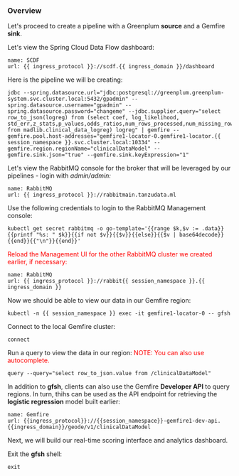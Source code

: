 
### Overview

Let's proceed to  create a pipeline  with a Greenplum **source** and a Gemfire **sink**.

Let's view the Spring Cloud Data Flow dashboard:
```dashboard:reload-dashboard
name: SCDF
url: {{ ingress_protocol }}://scdf.{{ ingress_domain }}/dashboard
```

Here is the pipeline we will be creating:
```copy
jdbc --spring.datasource.url="jdbc:postgresql://greenplum.greenplum-system.svc.cluster.local:5432/gpadmin" --spring.datasource.username="gpadmin" --spring.datasource.password="changeme" --jdbc.supplier.query="select row_to_json(logreg) from (select coef, log_likelihood, std_err,z_stats,p_values,odds_ratios,num_rows_processed,num_missing_rows_skipped,num_iterations,variance_covariance from madlib.clinical_data_logreg) logreg" | gemfire --gemfire.pool.host-addresses="gemfire1-locator-0.gemfire1-locator.{{ session_namespace }}.svc.cluster.local:10334" --gemfire.region.regionName="clinicalDataModel" --gemfire.sink.json="true" --gemfire.sink.keyExpression="1"
```

Let's view the RabbitMQ console for the broker that will be leveraged by our pipelines - login with <i>admin/admin:</i>

```dashboard:reload-dashboard
name: RabbitMQ
url: {{ ingress_protocol }}://rabbitmain.tanzudata.ml
```

Use the following credentials to login to the RabbitMQ Management console:
```execute
kubectl get secret rabbitmq -o go-template='{{range $k,$v := .data}}{{printf "%s: " $k}}{{if not $v}}{{$v}}{{else}}{{$v | base64decode}}{{end}}{{"\n"}}{{end}}'
```

<font color="red">Reload the Management UI for the other RabbitMQ cluster we created earlier, if necessary:</font>
```dashboard:reload-dashboard
name: RabbitMQ
url: {{ ingress_protocol }}://rabbit{{ session_namespace }}.{{ ingress_domain }}
```

Now we should be able to view our data in our Gemfire region:
```execute
kubectl -n {{ session_namespace }} exec -it gemfire1-locator-0 -- gfsh
```

Connect  to the local Gemfire cluster:
```execute
connect
```

Run a query to view the data in our region: <font color="red">NOTE: You can also use autocomplete.</font>
```execute
query --query="select row_to_json.value from /clinicalDataModel"
```


In addition to **gfsh**, clients can also use the Gemfire **Developer API** to query regions. In turn, thihs can be used as the API endpoint for retrieving the **logistic regression** model built earlier:
```dashboard:create-dashboard
name: Gemfire
url: {{ingress_protocol}}://{{session_namespace}}-gemfire1-dev-api.{{ingress_domain}}/geode/v1/clinicalDataModel
```

Next, we will build our real-time scoring interface and analytics dashboard.

Exit the **gfsh** shell:
```execute
exit
```